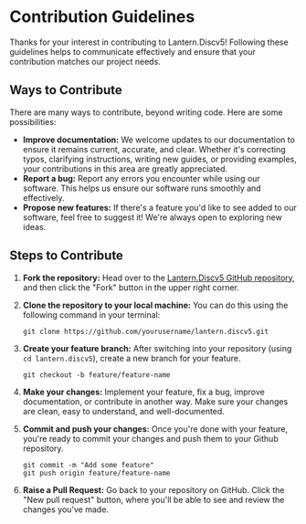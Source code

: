 # Contribution Guidelines

Thanks for your interest in contributing to Lantern.Discv5! Following these guidelines helps to communicate effectively and ensure that your contribution matches our project needs.

## Ways to Contribute
There are many ways to contribute, beyond writing code. Here are some possibilities:

- **Improve documentation:** We welcome updates to our documentation to ensure it remains current, accurate, and clear. Whether it's correcting typos, clarifying instructions, writing new guides, or providing examples, your contributions in this area are greatly appreciated.
- **Report a bug:** Report any errors you encounter while using our software. This helps us ensure our software runs smoothly and effectively.
- **Propose new features:** If there's a feature you'd like to see added to our software, feel free to suggest it! We're always open to exploring new ideas.

## Steps to Contribute
1. **Fork the repository:** Head over to the [Lantern.Discv5 GitHub repository](https://github.com/Pier-Two/lantern.discv5), and then click the "Fork" button in the upper right corner.

2. **Clone the repository to your local machine:** You can do this using the following command in your terminal:

   ```
   git clone https://github.com/yourusername/lantern.discv5.git
   ```

3. **Create your feature branch:** After switching into your repository (using `cd lantern.discv5`), create a new branch for your feature.

   ```
   git checkout -b feature/feature-name
   ```

4. **Make your changes:** Implement your feature, fix a bug, improve documentation, or contribute in another way. Make sure your changes are clean, easy to understand, and well-documented.

5. **Commit and push your changes:** Once you're done with your feature, you're ready to commit your changes and push them to your Github repository.

   ```
   git commit -m "Add some feature"
   git push origin feature/feature-name
   ```

6. **Raise a Pull Request:** Go back to your repository on GitHub. Click the "New pull request" button, where you'll be able to see and review the changes you've made.
